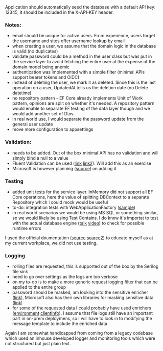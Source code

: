 Application should automatically seed the database with a default API key: 12345, it should be included in the X-API-KEY header.

### Notes:

- email should be unique for active users. From experience, users forget the username and sites offer username lookup by email
- when creating a user, we assume that the domain logic in the database is valid (no duplicates)
- validate password could be a method in the user class but was put in the service layer to avoid fetching the entire user at the expense of the domain model being anemic
- authentication was implemented with a simple filter (minimal APIs support bearer tokens and OIDC)
- instead of deleting the user, we mark it as deleted. Since this is the last operation on a user, UpdatedAt tells us the deletion date (no Delete datetime)
- no repository pattern - EF Core already implements Unit of Work pattern, opinions are split on whether it's needed. A repository pattern would enable to separate EF testing of the data layer though and we would add another set of Dtos.
- in real world use, I would separate the password update from the general user update
- move more configuration to appsettings

### Validation:

- needs to be added. Out of the box minimal API has no validation and will simply bind a null to a value
- Fluent Validation can be used ([link](https://docs.fluentvalidation.net/en/latest/aspnet.html#minimal-apis) [link2](https://benfoster.io/blog/minimal-api-validation-endpoint-filters/)). Will add this as an exercise
- Microsoft is however planning ([source](https://www.reddit.com/r/dotnet/comments/1invk34/comment/mceay12/?utm_source=share&utm_medium=web3x&utm_name=web3xcss&utm_term=1&utm_content=share_button)) on adding it

### Testing

- added unit tests for the service layer. InMemory did not support all EF Core operations, here the value of splitting DBContext to a separate Repository which I could mock would be useful
- to-do: integration tests with WebApplicationFactory ([sample](https://github.com/dotnet/AspNetCore.Docs.Samples/blob/main/fundamentals/minimal-apis/samples/MinApiTestsSample/IntegrationTests/TodoEndpointsV2Tests.cs))
- in real world scenarios we would be using MS SQL or something similar, so we would likely be using Test Contains. I do know it's importat to test with the actual database engine ([talk](https://www.youtube.com/watch?v=td9HE0vxsf4) [video](https://www.youtube.com/watch?v=m7r2qyUabTs)) to check for possible runtime errors

I used the official doumentation ([source](https://learn.microsoft.com/en-us/ef/core/testing/) [source2](https://learn.microsoft.com/en-us/aspnet/core/fundamentals/minimal-apis/test-min-api?view=aspnetcore-9.0#iresult-implementation-types)) to educate myself as at my current workplace, we did not use testing.


### Logging

- rolling files are requested, this is supported out of the box by the Serilog file sink
- need to go over settings as the logs are too verbose
- on my to-do is to make a more generic request logging filter that can be applied to the entire group
- password should be masked, am looking into the sensitive enricher ([link](https://github.com/serilog-contrib/Serilog.Enrichers.Sensitive)), Microsoft also has their own libraries for masking sensitive data ([link](https://andrewlock.net/redacting-sensitive-data-with-microsoft-extensions-compliance/))
- for some of the requested data I could probably have used enrichers ([environment](https://github.com/serilog/serilog-enrichers-environment) [clientInfo](https://github.com/serilog-contrib/serilog-enrichers-clientinfo)). I assume that file logs still have an important part in on-prem deploymens, so I will have to look in to modifying the message template to include the enriched data.

Again I am somewhat handicapped from coming from a legacy codebase which used an inhouse developed logger and monitoring tools which were not structured but just plain text.
